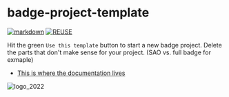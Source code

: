 # badge-project-template

[![markdown](https://github.com/DEAD10C5/badge-project-template/actions/workflows/markdown.yml/badge.svg)](https://github.com/DEAD10C5/badge-project-template/actions/workflows/markdown.yml) [![REUSE](https://github.com/DEAD10C5/badge-project-template/actions/workflows/reuse.yml/badge.svg)](https://github.com/DEAD10C5/badge-project-template/actions/workflows/reuse.yml)

Hit the green `Use this template` button to start a new badge project. Delete
the parts that don't make sense for your project. (SAO vs. full badge for exmaple)

- [This is where the documentation lives](/docs)

![logo_2022](https://github.com/DEAD10C5/sao-2023-onlyfeet/artwork/of.png?raw=true)
